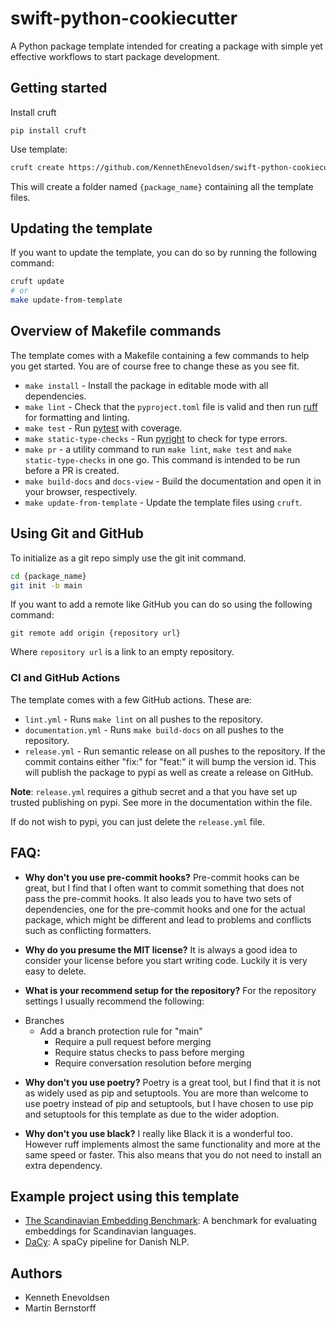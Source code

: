 # swift-python-cookiecutter
A Python package template intended for creating a package with simple yet effective workflows to start package development.

## Getting started

Install cruft
```
pip install cruft
```

Use template:
```bash
cruft create https://github.com/KennethEnevoldsen/swift-python-cookiecutter
```
This will create a folder named `{package_name}` containing all the template files.

## Updating the template
If you want to update the template, you can do so by running the following command:
```bash
cruft update
# or
make update-from-template
```

## Overview of Makefile commands
The template comes with a Makefile containing a few commands to help you get started. You are of course free to change these as you see fit.

- `make install` - Install the package in editable mode with all dependencies.
- `make lint` - Check that the `pyproject.toml` file is valid and then run [ruff] for formatting and linting.
- `make test` - Run [pytest] with coverage.
- `make static-type-checks` - Run [pyright] to check for type errors.
- `make pr` - a utility command to run `make lint`, `make test` and `make static-type-checks` in one go. This command is intended to be run before a PR is created.
- `make build-docs` and `docs-view` - Build the documentation and open it in your browser, respectively.
- `make update-from-template` - Update the template files using `cruft`.

## Using Git and GitHub
To initialize as a git repo simply use the git init command.
```bash
cd {package_name}
git init -b main    
```

If you want to add a remote like GitHub you can do so using the following command:
```
git remote add origin {repository url}
```

Where `repository url` is a link to an empty repository.

### CI and GitHub Actions

The template comes with a few GitHub actions. These are:

* `lint.yml` - Runs `make lint` on all pushes to the repository.
* `documentation.yml` - Runs `make build-docs` on all pushes to the repository.
* `release.yml` - Run semantic release on all pushes to the repository. If the commit contains either "fix:" for "feat:" it will bump the version id.
This will publish the package to pypi as well as create a release on GitHub.

**Note**:  `release.yml` requires a github secret and a that you have set up trusted publishing on pypi. See more in the documentation within the file.

If do not wish to pypi, you can just delete the `release.yml` file.


## FAQ:

- **Why don't you use pre-commit hooks?**
Pre-commit hooks can be great, but I find that I often want to commit something that does not pass the pre-commit hooks.
It also leads you to have two sets of dependencies, one for the pre-commit hooks and one for the actual package, which might be different and lead to problems and conflicts such as conflicting formatters.

- **Why do you presume the MIT license?**
It is always a good idea to consider your license before you start writing code. Luckily it is very easy to delete.

- **What is your recommend setup for the repository?**
For the repository settings I usually recommend the following:
 * Branches
   * Add a branch protection rule for "main"
     * Require a pull request before merging
     * Require status checks to pass before merging
     * Require conversation resolution before merging

- **Why don't you use poetry?**
Poetry is a great tool, but I find that it is not as widely used as pip and setuptools.
You are more than welcome to use poetry instead of pip and setuptools, but I have chosen to use pip and setuptools for this template as due to
the wider adoption.

- **Why don't you use black?**
I really like Black it is a wonderful too. However ruff implements almost the same functionality and more at the same speed or faster.
This also means that you do not need to install an extra dependency.


## Example project using this template

- [The Scandinavian Embedding Benchmark](https://github.com/KennethEnevoldsen/Scandinavian-Embedding-Benchmark): A benchmark for evaluating embeddings for Scandinavian languages.
- [DaCy](https://github.com/centre-for-humanities-computing/DaCy): A spaCy pipeline for Danish NLP.

## Authors
- Kenneth Enevoldsen
- Martin Bernstorff


[ruff]: https://docs.astral.sh/ruff/
[pytest]: https://docs.pytest.org/en/7.4.x/
[pyright]: https://github.com/microsoft/pyright
